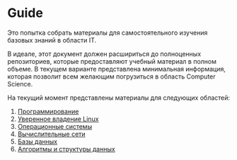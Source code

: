 # Guide

Это попытка собрать материалы для самостоятельного изучения базовых знаний в области IT.

В идеале, этот документ должен расшириться до полноценных репозиториев, которые предоставляют учебный материал в полном объеме. В текущем варианте представлена минимальная информация, которая позволит всем желающим погрузиться в область Computer Science.

На текущий момент представлены материалы для следующих областей:
1. [Программирование](Programming.md)
2. [Уверенное владение Linux](Linux.md)
3. [Операционные системы](OS.md)
4. [Вычислительные сети](Network.md)
5. [Базы данных](Database.md)
6. [Алгоритмы и структуры данных](Algorithms.md)
